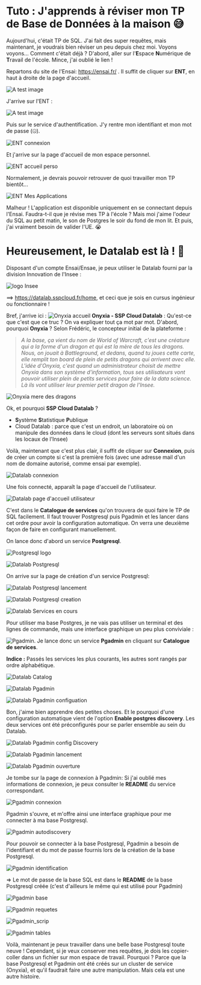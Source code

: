 # Tuto : J'apprends à réviser mon TP de Base de Données à la maison :sweat_smile:

Aujourd'hui, c'était TP de SQL. J'ai fait des super requêtes, mais maintenant, je voudrais bien réviser un peu depuis chez moi. Voyons voyons... Comment c'était déjà ? 
D'abord, aller sur l'**E**space **N**umérique de **T**ravail de l'école. Mince, j'ai oublié le lien !


Repartons du site de l'Ensai: https://ensai.fr/ . Il suffit de cliquer sur **ENT**, en haut à droite de la page d'accueil. 

![A test image](./img/Capture%20site%20ensai%20fl%C3%A8che.png)

J'arrive sur l'ENT :

![A test image](./img/Capture_ENT_accueil_fleche.PNG)

Puis sur le service d'authentification. J'y rentre mon identifiant et mon mot de passe (:zipper_mouth_face:). 

![ENT connexion](./img/Capture_ENT_connexion_fleche.png)

Et j'arrive sur la page d'accueil de mon espace personnel. 

![ENT accueil perso](./img/Capture_ENT_accueil_user_fleche.PNG)

Normalement, je devrais pouvoir retrouver de quoi travailler mon TP bientôt... 

![ENT Mes Applications](./img/Capture_Mes_Applications_fleche.PNG)

Malheur ! L'application est disponible uniquement en se connectant depuis l'Ensai. Faudra-t-il que je révise mes TP à l'école ?  Mais moi j'aime l'odeur du SQL au petit matin, le son de Postgres le soir du fond de mon lit. Et puis, j'ai vraiment besoin de valider l'UE. :sob:

# Heureusement, le Datalab est là ! :partying_face:

Disposant d'un compte Ensai/Ensae, je peux utiliser le Datalab fourni par la division Innovation de l'Insee :

![logo Insee](./img/INSEE_1.2_SIGNATURE.png)

==> https://datalab.sspcloud.fr/home, 
et ceci que je sois en cursus ingénieur ou fonctionnaire ! 

Bref, j'arrive ici :
![Onyxia accueil](./img/Capture_Onyxia_accueil_fleche.PNG)
**Onyxia - SSP Cloud Datalab** : Qu'est-ce que c'est que ce truc ? On va expliquer tout ça mot par mot.
D'abord, pourquoi **Onyxia** ? Selon Frédéric, le concepteur initial de la plateforme :
>*A la base, ça vient du nom de World of Warcraft, c'est une créature qui a la forme d'un dragon et qui est la mère de tous les dragons. Nous, on jouait à Battleground, et dedans, quand tu joues cette carte, elle remplit ton board de plein de petits dragons qui arrivent avec elle. L'idée d'Onyxia, c'est quand un administrateur choisit de mettre Onyxia dans son système d'information, tous ses utilisateurs vont pouvoir utiliser plein de petits services pour faire de la data science. Là ils vont utiliser leur premier petit dragon de l'Insee.* 
>

![Onyxia mere des dragons](./img/Onyxia_mere_des_dragons.png)


Ok, et pourquoi **SSP Cloud Datalab** ?
- **S**ystème **S**tatistique **P**ublique
- Cloud Datalab : parce que c'est un endroit, un laboratoire où on manipule des données dans le cloud (dont les serveurs sont situés dans les locaux de l'Insee)

Voilà, maintenant que c'est plus clair, il suffit de cliquer sur **Connexion**, puis de créer un compte si c'est la première fois (avec une adresse mail d'un nom de domaine autorisé, comme ensai par exemple).

![Datalab connexion](./img/Capture_Datalab_connexion_fleche.PNG)

Une fois connecté, apparaît la page d'accueil de l'utilisateur.

![Datalab page d'accueil utilisateur](./img/Capture_Datala_home_fleche.PNG)

C'est dans le **Catalogue de services** qu'on trouvera de quoi faire le TP de SQL facilement. Il faut trouver Postgresql puis Pgadmin et les lancer dans cet ordre pour avoir la configuration automatique. On verra une deuxième façon de faire en configurant manuellement.

On lance donc d'abord un service **Postgresql**. 

![Postgresql logo](./img/Capture_Postgresql_logo.PNG)

![Datalab Postgresql](./img/Capture_Datalab_Postgresql_fleche.PNG)

On arrive sur la page de création d'un service Postgresql: 

![Datalab Postgresql lancement](./img/Capture_Postgresql_lancement_fleche.PNG)


![Datalab Postgresql creation](./img/Capture_Postgresql_creation_fleche.PNG)



![Datalab Services en cours](./img/Capture_Datalab-Services_en_cours_fleche.PNG)





Pour utiliser ma base Postgres, je ne vais pas utiliser un terminal et des lignes de commande, mais une interface graphique un peu plus conviviale :

![Pgadmin](./img/Pgadmin.PNG). Je lance donc un service **Pgadmin** en cliquant sur **Catalogue de services**.

**Indice :** Passés les services les plus courants, les autres sont rangés par ordre alphabétique.

![Datalab Catalog](./img/Capture_Datala_catalog_fleche.PNG)


![Datalab Pgadmin](./img/Capture._Datalab_Catalog_Pgadmin_fleche.PNG)


![Datalab Pgadmin configuation](./img/Capture_Datalab_Pgadmin_config_fleche.PNG)

Bon, j'aime bien apprendre des petites choses. Et le pourquoi d'une configuration automatique vient de l'option **Enable postgres discovery**. Les deux services ont été préconfigurés pour se parler ensemble au sein du Datalab.

![Datalab Pgadmin config Discovery](./img/Capture_Pgadmin_config_fleche.PNG)

![Datalab Pgadmin lancement](./img/Capture_Pgadmin_lancement_fleche.PNG)

![Datalab Pgadmin ouverture](./img/Capture_Pgadmin_ouverture_fleche.PNG)


Je tombe sur la page de connexion à Pgadmin:
Si j'ai oublié mes informations de connexion, je peux consulter le **README** du service correspondant.

![Pgadmin connexion](./img/Pgadmin_connexion_fleche.PNG)

Pgadmin s'ouvre, et m'offre ainsi une interface graphique pour me connecter à ma base Postgresql.

![Pgadmin autodiscovery](./img/Pgadmin_autodiscovery_fleche.PNG)

Pour pouvoir se connecter à la base Postgresql, Pgadmin a besoin de l'identifiant et du mot de passe fournis lors de la création de la base Postgresql.

![Pgadmin identification](./img/Pgadmin_identification_fleche.PNG)

=> Le mot de passe de la base SQL est dans le **README** de la base Postgresql créée (c'est d'ailleurs le même qui est utilisé pour Pgadmin)

![Pgadmin base](./img/Pgadmin_base_fleche.PNG)

![Pgadmin requetes](./img/Pgadmin_requete_fleche.PNG)


![Pgadmin_scrip](./img/Pgadmin_script_fleche.PNG)

![Pgadmin tables](./img/Pgadmin_tables_fleche.PNG)


Voilà, maintenant je peux travailler dans une belle base Postgresql toute neuve !
Cependant, si je veux conserver mes requêtes, je dois les copier-coller dans un fichier sur mon espace de travail. Pourquoi ? Parce que la base Postgresql et Pgadmin ont été créés sur un cluster de service (Onyxia), et qu'il faudrait faire une autre manipulation. Mais cela est une autre histoire.